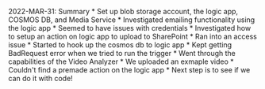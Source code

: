 2022-MAR-31:
Summary
    * Set up blob storage account, the logic app, COSMOS DB, and Media Service
    * Investigated emailing functionality using the logic app
        * Seemed to have issues with credentials
    * Investigated how to setup an action on logic app to upload to SharePoint
        * Ran into an access issue
    * Started to hook up the cosmos db to logic app
        * Kept getting BadRequest error when we tried to run the trigger
    * Went through the capabilities of the Video Analyzer
        * We uploaded an exmaple video
        * Couldn't find a premade action on the logic app
        * Next step is to see if we can do it with code!
    
